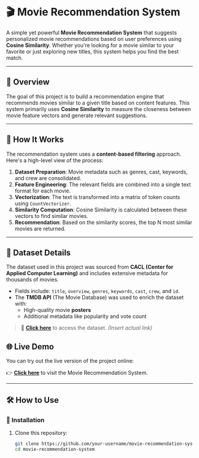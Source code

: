 # 🎬 Movie Recommendation System

A simple yet powerful **Movie Recommendation System** that suggests personalized movie recommendations based on user preferences using **Cosine Similarity**. Whether you're looking for a movie similar to your favorite or just exploring new titles, this system helps you find the best match.

---

## 🚀 Overview

The goal of this project is to build a recommendation engine that recommends movies similar to a given title based on content features. This system primarily uses **Cosine Similarity** to measure the closeness between movie feature vectors and generate relevant suggestions.

---

## 🧠 How It Works

The recommendation system uses a **content-based filtering** approach. Here's a high-level view of the process:

1. **Dataset Preparation**: Movie metadata such as genres, cast, keywords, and crew are consolidated.
2. **Feature Engineering**: The relevant fields are combined into a single text format for each movie.
3. **Vectorization**: The text is transformed into a matrix of token counts using `CountVectorizer`.
4. **Similarity Computation**: Cosine Similarity is calculated between these vectors to find similar movies.
5. **Recommendation**: Based on the similarity scores, the top N most similar movies are returned.

---

## 🧾 Dataset Details

The dataset used in this project was sourced from **CACL (Center for Applied Computer Learning)** and includes extensive metadata for thousands of movies.

- Fields include: `title`, `overview`, `genres`, `keywords`, `cast`, `crew`, and `id`.
- The **TMDB API** (The Movie Database) was used to enrich the dataset with:
  - High-quality movie **posters**
  - Additional metadata like popularity and vote count

> 📁 **[Click here](https://www.kaggle.com/datasets/tmdb/tmdb-movie-metadata)** to access the dataset. *(Insert actual link)*

## 🌐 Live Demo

You can try out the live version of the project online:

👉 **[Click here](https://movie-recommendatiion-system.streamlit.app/)** to visit the Movie Recommendation System.

---

## 🛠️ How to Use

### 🔧 Installation

1. Clone this repository:
   ```bash
   git clone https://github.com/your-username/movie-recommendation-system.git
   cd movie-recommendation-system
